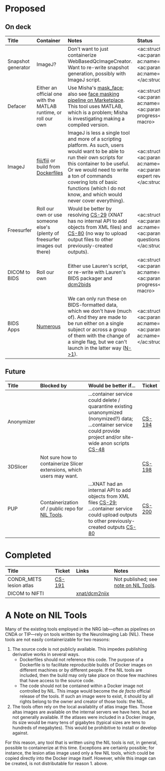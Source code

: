 <!-- id: 36372911 -->

# Proposed

## On deck
| Title              | Container                                                                                                         | Notes                                                                                                                                                                                                                                                                                                       | Status                                                                                                                                                                          | Ticket                                          |
|:-------------------|:------------------------------------------------------------------------------------------------------------------|:------------------------------------------------------------------------------------------------------------------------------------------------------------------------------------------------------------------------------------------------------------------------------------------------------------|:--------------------------------------------------------------------------------------------------------------------------------------------------------------------------------|:------------------------------------------------|
| Snapshot generator | ImageJ?                                                                                                           | Don't want to just containerize WebBasedQcImageCreator. Want to re-write snapshot generation, possibly with ImageJ script.                                                                                                                                                                                  | <ac:structured-macro ac:name="status"><ac:parameter ac:name="colour">Blue</ac:parameter><ac:parameter ac:name="title">Open</ac:parameter></ac:structured-macro>                 | [CS-193](https://issues.xnat.org/browse/CS-193) |
| Defacer            | Either an official one with the MATLAB runtime, or roll our own                                                   | Use Misha's [mask_face](http://nrg.wustl.edu/software/face-masking/usage/); also see [face masking pipeline on Marketplace](http://marketplace.xnat.org/plugin/face-masking/). This tool uses MATLAB, which is a problem; Misha is investigating making a compiled version.                                 | <ac:structured-macro ac:name="status"><ac:parameter ac:name="colour">Yellow</ac:parameter><ac:parameter ac:name="title">In progress</ac:parameter></ac:structured-macro>        | [CS-195](https://issues.xnat.org/browse/CS-195) |
| ImageJ             | [fiji/fiji](https://hub.docker.com/r/fiji/fiji/) or build from [Dockerfiles](https://github.com/fiji/dockerfiles) | ImageJ is less a single tool and more of a scripting platform. As such, users would want to be able to run their own scripts for this container to be useful. Or we would need to write a ton of commands covering lots of basic functions (which I do not know, and which would never cover everything).   | <ac:structured-macro ac:name="status"><ac:parameter ac:name="colour">Grey</ac:parameter><ac:parameter ac:name="title">Needs expert review</ac:parameter></ac:structured-macro>  | [CS-196](https://issues.xnat.org/browse/CS-196) |
| Freesurfer         | Roll our own or use someone else's (plenty of freesurfer images out there)                                        | Would be better by resolving [CS-29](https://issues.xnat.org/browse/CS-29) (XNAT has no internal API to add objects from XML files) and [CS-80](https://issues.xnat.org/browse/CS-80) (no way to upload output files to other previously-created outputs).                                                  | <ac:structured-macro ac:name="status"><ac:parameter ac:name="colour">Grey</ac:parameter><ac:parameter ac:name="title">Open, with questions</ac:parameter></ac:structured-macro> | [CS-199](https://issues.xnat.org/browse/CS-199) |
| DICOM to BIDS      | Roll our own                                                                                                      | Either use Lauren's script, or re-write with Lauren's BIDS packager and [dcm2bids](https://github.com/cbedetti/Dcm2Bids)                                                                                                                                                                                    | <ac:structured-macro ac:name="status"><ac:parameter ac:name="colour">Yellow</ac:parameter><ac:parameter ac:name="title">In progress</ac:parameter></ac:structured-macro>        | [CS-207](https://issues.xnat.org/browse/CS-207) |
| BIDS Apps          | [Numerous](http://bids-apps.neuroimaging.io/apps/)                                                                | We can only run these on BIDS-formatted data, which we don't have (much of). And they are made to be run either on a single subject or across a group of them with the change of a single flag, but we can't launch in the latter way ([N->1](https://wiki.xnat.org/display/CS/Bulk+Launching+Containers)). | <ac:structured-macro ac:name="status"><ac:parameter ac:name="colour">Blue</ac:parameter><ac:parameter ac:name="title">Open</ac:parameter></ac:structured-macro>                 | [CS-237](https://issues.xnat.org/browse/CS-237) |

## Future
| Title      | Blocked by                                                               | Would be better if...                                                                                                                                                                                                                | Ticket                                          |
|:-----------|:-------------------------------------------------------------------------|:-------------------------------------------------------------------------------------------------------------------------------------------------------------------------------------------------------------------------------------|:------------------------------------------------|
| Anonymizer |                                                                          | ...container service could delete / quarantine existing unanonymized (nonymized?) data; ...container service could provide project and/or site-wide anon scripts [CS-48](https://issues.xnat.org/browse/CS-48)                       | [CS-194](https://issues.xnat.org/browse/CS-194) |
| 3DSlicer   | Not sure how to containerize Slicer extensions, which users may want.    |                                                                                                                                                                                                                                      | [CS-198](https://issues.xnat.org/browse/CS-198) |
| PUP        | Containerization of / public repo for [NIL Tools](#a-note-on-nil-tools). | ...XNAT had an internal API to add objects from XML files [CS-29](https://issues.xnat.org/browse/CS-29); ...container service could upload outputs to other previously-created outputs [CS-80](https://issues.xnat.org/browse/CS-80) | [CS-200](https://issues.xnat.org/browse/CS-200) |

# Completed

| Title                   | Ticket                                          | Links                                                   | Notes                                                         |
|:------------------------|:------------------------------------------------|:--------------------------------------------------------|:--------------------------------------------------------------|
| CONDR_METS lesion atlas | [CS-191](https://issues.xnat.org/browse/CS-191) |                                                         | Not published; see [note on NIL Tools](#a-note-on-nil-tools). |
| DICOM to NIFTI          |                                                 | [xnat/dcm2niix](https://hub.docker.com/r/xnat/dcm2niix) |                                                               |

# A Note on NIL Tools
Many of the existing tools employed in the NRG lab—often as pipelines on CNDA or TIP—rely on tools written by the NeuroImaging Lab (NIL). These tools are not easily containerizable for two reasons:

1. The source code is not publicly available. This impedes publishing derivative works in several ways.
    * Dockerfiles should not reference this code. The purpose of a Dockerfile is to facilitate reproducible builds of Docker images on different machines or by different people. If the NIL tools are included, then the build may only take place on those few machines that have access to the source code.
    * The code should not be contained within a Docker image not controlled by NIL. This image would become the _de facto_ official release of the tools. If such an image were to exist, it should by all rights belong to the owner and creator of those tools: the NIL.
2. The tools often rely on the local availablity of atlas image files. Those altas images are available on the internal servers we have here, but are not generally available. If the atlases were included in a Docker image, its size would be many tens of gigabytes (typical sizes are tens to hundreds of megabytes). This would be prohibitive to install or develop against.

For this reason, any tool that is written using the NIL tools is not, in general, possible to containerize at this time. Exceptions are certainly possible; for instance, the lesion atlas image used only a few NIL tools, which could be copied directly into the Docker image itself. However, while this image can be created, is not distributable for reason 1. above.
